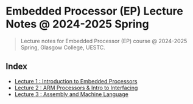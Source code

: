 # Embedded Processor (EP) Lecture Notes @ 2024-2025 Spring

> Lecture notes for Embedded Processor (EP) course @ 2024-2025 Spring, Glasgow College, UESTC.

## Index

- [Lecture 1 : Introduction to Embedded Processors](Lectures/Lecture1.md)
- [Lecture 2 : ARM Processors & Intro to Interfacing](Lectures/Lecture2.md)
- [Lecture 3 : Assembly and Machine Language](Lectures/Lecture3.md)
